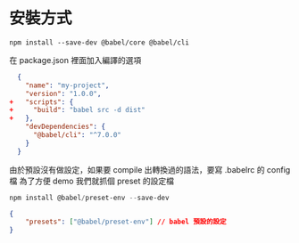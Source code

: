 # 安裝方式
```
npm install --save-dev @babel/core @babel/cli
```

在 package.json 裡面加入編譯的選項

``` json
  {
    "name": "my-project",
    "version": "1.0.0",
+   "scripts": {
+     "build": "babel src -d dist"
+   },
    "devDependencies": {
      "@babel/cli": "^7.0.0"
    }
  }
```

由於預設沒有做設定，如果要 compile 出轉換過的語法，要寫 .babelrc 的 config 檔
為了方便 demo 我們就抓個 preset 的設定檔
``` powershell
npm install @babel/preset-env --save-dev
```

``` json
{
    "presets": ["@babel/preset-env"] // babel 預設的設定
}
```

